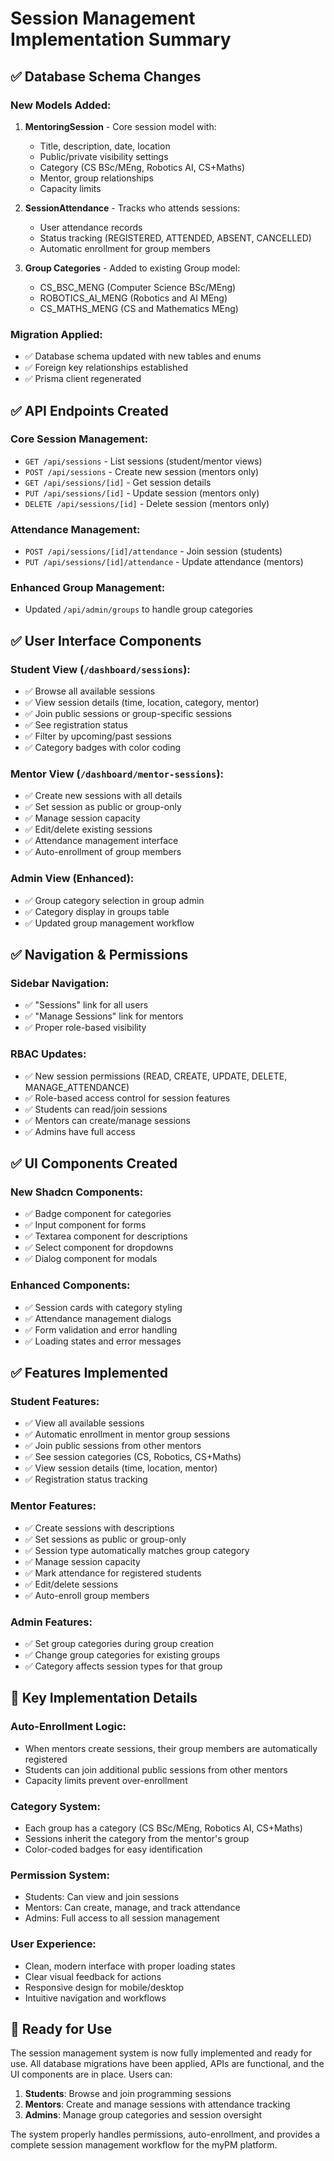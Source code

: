 # Session Management Implementation Summary

## ✅ Database Schema Changes

### New Models Added:
1. **MentoringSession** - Core session model with:
   - Title, description, date, location
   - Public/private visibility settings
   - Category (CS BSc/MEng, Robotics AI, CS+Maths)
   - Mentor, group relationships
   - Capacity limits

2. **SessionAttendance** - Tracks who attends sessions:
   - User attendance records
   - Status tracking (REGISTERED, ATTENDED, ABSENT, CANCELLED)
   - Automatic enrollment for group members

3. **Group Categories** - Added to existing Group model:
   - CS_BSC_MENG (Computer Science BSc/MEng)
   - ROBOTICS_AI_MENG (Robotics and AI MEng)
   - CS_MATHS_MENG (CS and Mathematics MEng)

### Migration Applied:
- ✅ Database schema updated with new tables and enums
- ✅ Foreign key relationships established
- ✅ Prisma client regenerated

## ✅ API Endpoints Created

### Core Session Management:
- `GET /api/sessions` - List sessions (student/mentor views)
- `POST /api/sessions` - Create new session (mentors only)
- `GET /api/sessions/[id]` - Get session details
- `PUT /api/sessions/[id]` - Update session (mentors only)
- `DELETE /api/sessions/[id]` - Delete session (mentors only)

### Attendance Management:
- `POST /api/sessions/[id]/attendance` - Join session (students)
- `PUT /api/sessions/[id]/attendance` - Update attendance (mentors)

### Enhanced Group Management:
- Updated `/api/admin/groups` to handle group categories

## ✅ User Interface Components

### Student View (`/dashboard/sessions`):
- ✅ Browse all available sessions
- ✅ View session details (time, location, category, mentor)
- ✅ Join public sessions or group-specific sessions
- ✅ See registration status
- ✅ Filter by upcoming/past sessions
- ✅ Category badges with color coding

### Mentor View (`/dashboard/mentor-sessions`):
- ✅ Create new sessions with all details
- ✅ Set session as public or group-only
- ✅ Manage session capacity
- ✅ Edit/delete existing sessions
- ✅ Attendance management interface
- ✅ Auto-enrollment of group members

### Admin View (Enhanced):
- ✅ Group category selection in group admin
- ✅ Category display in groups table
- ✅ Updated group management workflow

## ✅ Navigation & Permissions

### Sidebar Navigation:
- ✅ "Sessions" link for all users
- ✅ "Manage Sessions" link for mentors
- ✅ Proper role-based visibility

### RBAC Updates:
- ✅ New session permissions (READ, CREATE, UPDATE, DELETE, MANAGE_ATTENDANCE)
- ✅ Role-based access control for session features
- ✅ Students can read/join sessions
- ✅ Mentors can create/manage sessions
- ✅ Admins have full access

## ✅ UI Components Created

### New Shadcn Components:
- ✅ Badge component for categories
- ✅ Input component for forms
- ✅ Textarea component for descriptions
- ✅ Select component for dropdowns
- ✅ Dialog component for modals

### Enhanced Components:
- ✅ Session cards with category styling
- ✅ Attendance management dialogs
- ✅ Form validation and error handling
- ✅ Loading states and error messages

## ✅ Features Implemented

### Student Features:
- ✅ View all available sessions
- ✅ Automatic enrollment in mentor group sessions
- ✅ Join public sessions from other mentors
- ✅ See session categories (CS, Robotics, CS+Maths)
- ✅ View session details (time, location, mentor)
- ✅ Registration status tracking

### Mentor Features:
- ✅ Create sessions with descriptions
- ✅ Set sessions as public or group-only
- ✅ Session type automatically matches group category
- ✅ Manage session capacity
- ✅ Mark attendance for registered students
- ✅ Edit/delete sessions
- ✅ Auto-enroll group members

### Admin Features:
- ✅ Set group categories during group creation
- ✅ Change group categories for existing groups
- ✅ Category affects session types for that group

## 🎯 Key Implementation Details

### Auto-Enrollment Logic:
- When mentors create sessions, their group members are automatically registered
- Students can join additional public sessions from other mentors
- Capacity limits prevent over-enrollment

### Category System:
- Each group has a category (CS BSc/MEng, Robotics AI, CS+Maths)
- Sessions inherit the category from the mentor's group
- Color-coded badges for easy identification

### Permission System:
- Students: Can view and join sessions
- Mentors: Can create, manage, and track attendance
- Admins: Full access to all session management

### User Experience:
- Clean, modern interface with proper loading states
- Clear visual feedback for actions
- Responsive design for mobile/desktop
- Intuitive navigation and workflows

## 🚀 Ready for Use

The session management system is now fully implemented and ready for use. All database migrations have been applied, APIs are functional, and the UI components are in place. Users can:

1. **Students**: Browse and join programming sessions
2. **Mentors**: Create and manage sessions with attendance tracking
3. **Admins**: Manage group categories and session oversight

The system properly handles permissions, auto-enrollment, and provides a complete session management workflow for the myPM platform.
